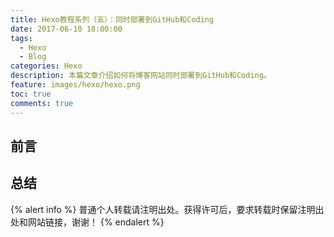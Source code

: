 ```yaml
---
title: Hexo教程系列（五）：同时部署到GitHub和Coding
date: 2017-06-10 18:00:00
tags:
  - Hexo
  - Blog
categories: Hexo
description: 本篇文章介绍如何将博客网站同时部署到GitHub和Coding。
feature: images/hexo/hexo.png
toc: true
comments: true
---
```


## 前言

<!--more-->

## 总结

{% alert info %}
普通个人转载请注明出处。获得许可后，要求转载时保留注明出处和网站链接，谢谢！
{% endalert %}
